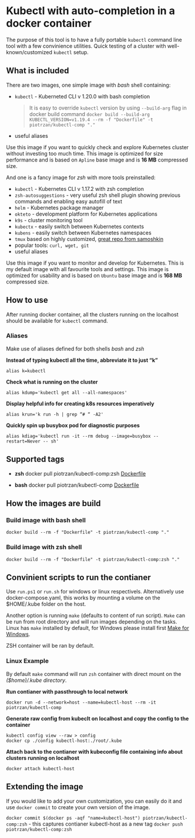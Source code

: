 # Kubectl with auto-completion in a docker container

The purpose of this tool is to have a fully portable `kubectl` command line tool with a few convinience utilities.
Quick testing of a cluster with well-known/customized `kubectl` setup.

## What is included

There are two images, one simple image with *bash* shell containing:

- `kubectl` - Kuberneted CLI v 1.20.0 with bash completion
  > It is easy to override `kubectl` version by using `--build-arg` flag in docker build command
  > `docker build --build-arg KUBECTL_VERSION=v1.19.4 --rm -f "Dockerfile" -t piotrzan/kubectl-comp "."`
- useful aliases

Use this image if you want to quickly check and explore Kubernetes cluster without investing too much time.
This image is optimized for size performance and is based on ``Apline`` base image and is **16 MB** compressed size.

And one is a fancy image for *zsh* with more tools preinstalled:

- `kubectl` - Kubernetes CLI v 1.17.2 with zsh completion
- `zsh-autosuggestions` - very useful zsh shell plugin showing previous commands and enabling easy autofill of text
- `helm` - Kubernetes package manager
- `okteto` - development platform for Kubernetes applications
- `k9s` - cluster monitoring tool
- `kubectx` - easily switch between Kubernetes contexts
- `kubens` - easily switch between Kubernetes namespaces
- `tmux` based on highly customized, [great repo from samoshkin](https://github.com/samoshkin/tmux-config)
- popular tools: `curl, wget, git`
- useful aliases

Use this image if you want to monitor and develop for Kubernetes. This is my default image with all favourite tools and settings.
This image is optimized for usability and is based on ``Ubuntu`` base image and is **168 MB** compressed size.

## How to use

After running docker container, all the clusters running on the localhost should be available for `kubectl` command.

### Aliases

Make use of aliases defined for both shells *bash* and *zsh*

__Instead of typing kubectl all the time, abbreviate it to just “k”__

    alias k=kubectl

__Check what is running on the cluster__

    alias kdump='kubectl get all --all-namespaces'

__Display helpful info for creating k8s resources imperatively__

    alias krun='k run -h | grep “# “ -A2'

__Quickly spin up busybox pod for diagnostic purposes__

    alias kdiag='kubectl run -it --rm debug --image=busybox --restart=Never -- sh'

## Supported tags

- **zsh**
  docker pull piotrzan/kubectl-comp:zsh
  [Dockerfile](https://github.com/Piotr1215/kubectl-container/blob/master/zsh/Dockerfile)

- **bash**
  docker pull piotrzan/kubectl-comp
  [Dockerfile](https://github.com/Piotr1215/kubectl-container/blob/master/bash/Dockerfile)

## How the images are build

### Build image with bash shell

    docker build --rm -f "Dockerfile" -t piotrzan/kubectl-comp "."

### Build image with zsh shell

    docker build --rm -f "Dockerfile" -t piotrzan/kubectl-comp:zsh "."

## Convinient scripts to run the contianer

Use `run.ps1` or `run.sh` for windows or linux respectivels.
Alternatively use docker-compose.yaml, this works by mounting a volume on the $HOME/.kube folder on the host.

Another option is running `make` (defaults to content of run script). `Make` can be run from root directory and will run images depending on the tasks. Linux has `make` installed by default, for Windows please install first [Make for Windows](http://gnuwin32.sourceforge.net/packages/make.htm).

ZSH container will be ran by default.

### Linux Example

By default `make` command will run `zsh` container with direct mount on the *($home)/.kube directory*.

**Run contianer with passthrough to local network**

    docker run -d --network=host --name=kubectl-host --rm -it piotrzan/kubectl-comp

**Generate raw config from kubeclt on localhost and copy the config to the container**

    kubectl config view --raw > config
    docker cp ./config kubectl-host:./root/.kube

**Attach back to the contianer with kubeconfig file containing info about clusters running on localhost**

    docker attach kubectl-host

## Extending the image

If you would like to add your own customization, you can easily do it and use `docker commit` to create your own version of the image.

`docker commit $(docker ps -aqf "name=kubectl-host") piotrzan/kubectl-comp:zsh` - this captures contianer kubectl-host as a new tag
`docker push piotrzan/kubectl-comp:zsh`
